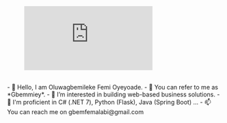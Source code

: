<figure><embed src="https://wakatime.com/share/@ec224468-eccb-4718-b216-49afabd10de1/08b6b50c-882c-4bf3-8fd8-44f7d5ed58ef.svg"></embed></figure>

<br/>
- 👋 Hello, I am Oluwagbemileke Femi Oyeyoade. 
- 👋 You can refer to me as *Gbemmiey*.
- 🌱 I’m interested in building web-based business solutions.
- 👀 I'm proficient in C# (.NET 7), Python (Flask), Java (Spring Boot) ...
- 📫 You can reach me on gbemfemalabi@gmail.com
